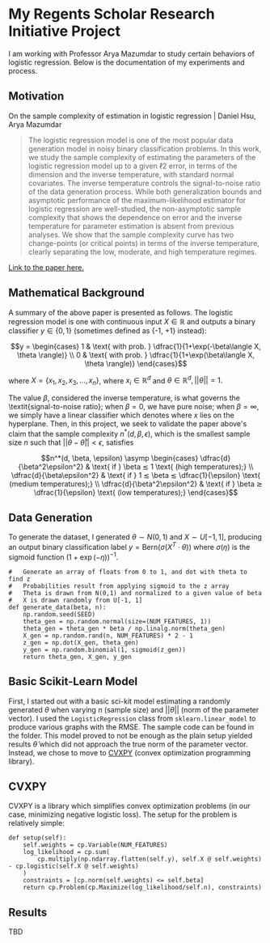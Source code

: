 # My Regents Scholar Research Initiative Project

I am working with Professor Arya Mazumdar to study certain behaviors of logistic regression. Below is the documentation of my experiments and process.

## Motivation

On the sample complexity of estimation in logistic regression | Daniel Hsu, Arya Mazumdar

> The logistic regression model is one of the most popular data generation model in noisy binary classification problems. In this work, we study the sample complexity of estimating the parameters of the logistic regression model up to a given ℓ2 error, in terms of the dimension and the inverse temperature, with standard normal covariates. The inverse temperature controls the signal-to-noise ratio of the data generation process. While both generalization bounds and asymptotic performance of the maximum-likelihood estimator for logistic regression are well-studied, the non-asymptotic sample complexity that shows the dependence on error and the inverse temperature for parameter estimation is absent from previous analyses. We show that the sample complexity curve has two change-points (or critical points) in terms of the inverse temperature, clearly separating the low, moderate, and high temperature regimes.

[Link to the paper here.](https://arxiv.org/pdf/2307.04191.pdf)

## Mathematical Background

A summary of the above paper is presented as follows. The logistic regression model is one with continuous input $X \in \mathbb{R}$ and outputs a binary classifier $y \in \{0, 1\}$ (sometimes defined as {-1, +1} instead):

$$y = \begin{cases}
    1 & \text{ with prob. } \dfrac{1}{1+\exp(-\beta\langle X, \theta \rangle)} \\
    0 & \text{ with prob. } \dfrac{1}{1+\exp(\beta\langle X, \theta \rangle)}
\end{cases}$$

where $X = \{x_1, x_2, x_3, ..., x_n\}$, where $x_i \in \mathbb{R}^d$ and $\theta \in \mathbb{R}^d, ||\theta|| = 1.$

The value $\beta$, considered the inverse temperature, is what governs the \textit{signal-to-noise ratio}; when $\beta = 0$, we have pure noise; when $\beta = \infty$, we simply have a linear classifier which denotes where $x$ lies on the hyperplane. Then, in this project, we seek to validate the paper above's claim that the sample complexity $n^*(d, \beta, \epsilon)$, which is the smallest sample size $n$ such that $||\theta - \hat{\theta}|| < \epsilon$, satisfies

$$n^*(d, \beta, \epsilon) \asymp \begin{cases}
    \dfrac{d}{\beta^2\epsilon^2} & \text{ if } \beta ≲ 1 \text{ (high temperatures);} \\
    \dfrac{d}{\beta\epsilon^2} & \text{ if } 1 ≲ \beta ≲ \dfrac{1}{\epsilon} \text{ (medium temperatures);} \\
    \dfrac{d}{\beta^2\epsilon^2} & \text{ if } \beta ≳ \dfrac{1}{\epsilon} \text{ (low temperatures);}
\end{cases}$$

## Data Generation

To generate the dataset, I generated $\theta \sim N(0, 1)$ and $X \sim U[-1, 1]$, producing an output binary classification label $y = \text{Bern}(\sigma(X^T \cdot \theta))$ where $\sigma(\eta)$ is the sigmoid function $(1+\exp(-\eta))^{-1}$.
```# Dataset generation
#   Generate an array of floats from 0 to 1, and dot with theta to find z
#   Probabilities result from applying sigmoid to the z array
#   Theta is drawn from N(0,1) and normalized to a given value of beta
#   X is drawn randomly from U[-1, 1]
def generate_data(beta, n):
    np.random.seed(SEED)
    theta_gen = np.random.normal(size=(NUM_FEATURES, 1))
    theta_gen = theta_gen * beta / np.linalg.norm(theta_gen)
    X_gen = np.random.rand(n, NUM_FEATURES) * 2 - 1
    z_gen = np.dot(X_gen, theta_gen)
    y_gen = np.random.binomial(1, sigmoid(z_gen))
    return theta_gen, X_gen, y_gen
```

## Basic Scikit-Learn Model

First, I started out with a basic sci-kit model estimating a randomly generated $\theta$ when varying $n$ (sample size) and $||\theta||$ (norm of the parameter vector). I used the `LogisticRegression` class from `sklearn.linear_model` to produce various graphs with the RMSE. The sample code can be found in the folder. This model proved to not be enough as the plain setup yielded results $\hat{\theta}$ which did not approach the true norm of the parameter vector. Instead, we chose to move to [CVXPY](https://www.cvxpy.org/index.html) (convex optimization programming library).

## CVXPY

CVXPY is a library which simplifies convex optimization problems (in our case, minimizing negative logistic loss). The setup for the problem is relatively simple:
```# Initialize the CVXPY maximization problem.
def setup(self):
    self.weights = cp.Variable(NUM_FEATURES)
    log_likelihood = cp.sum(
        cp.multiply(np.ndarray.flatten(self.y), self.X @ self.weights) - cp.logistic(self.X @ self.weights)
    )
    constraints = [cp.norm(self.weights) <= self.beta]
    return cp.Problem(cp.Maximize(log_likelihood/self.n), constraints)
```

## Results

TBD